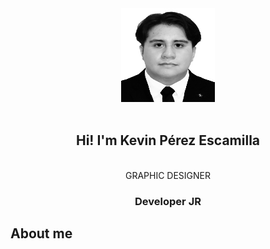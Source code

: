 <div align="center" width="auto">
    <div style="border-radius:100%;">
    <img src="./Images/perfil.jpg" width=150 height=150/>
    </div>
    <br/>
    <h2>Hi! I'm Kevin Pérez Escamilla</h2>
    <br/>GRAPHIC DESIGNER
    <h3>Developer JR</h3>
</div>

## About me
